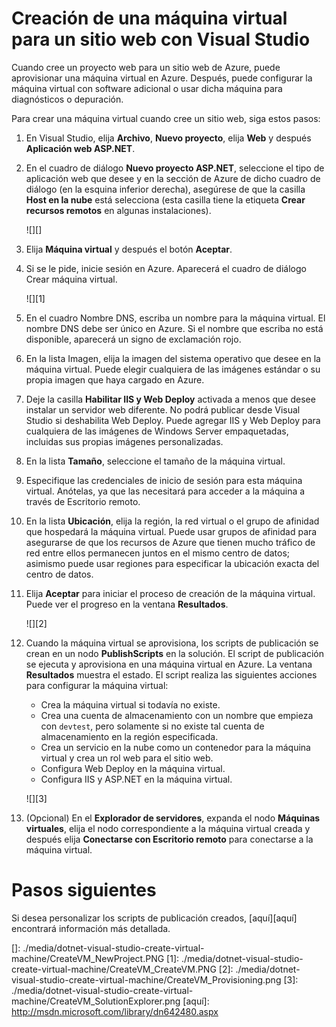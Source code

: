 <properties linkid="dotnet-visualstudio-create-virtual-machine" urlDisplayName="Create a virtual machine for a website" pageTitle="Creating a virtual machine for a web project using Visual Studio" metaKeywords="Visual Studio, ASP.NET, web project, virtual machine" description="Create a virtual machine for a website" metaCanonical="" services="" documentationCenter="" title="Creating a virtual machine for a website with Visual Studio" authors="ghogen" solutions="" manager="" editor="" />

<tags ms.service="virtual-machines" ms.workload="infrastructure-services" ms.tgt_pltfrm="vm-multiple" ms.devlang="dotnet" ms.topic="article" ms.date="01/01/1900" ms.author="ghogen"></tags>

# Creación de una máquina virtual para un sitio web con Visual Studio

Cuando cree un proyecto web para un sitio web de Azure, puede aprovisionar una máquina virtual en Azure. Después, puede configurar la máquina virtual con software adicional o usar dicha máquina para diagnósticos o depuración.

Para crear una máquina virtual cuando cree un sitio web, siga estos pasos:

1.  En Visual Studio, elija **Archivo**, **Nuevo proyecto**, elija **Web** y después **Aplicación web ASP.NET**.
2.  En el cuadro de diálogo **Nuevo proyecto ASP.NET**, seleccione el tipo de aplicación web que desee y en la sección de Azure de dicho cuadro de diálogo (en la esquina inferior derecha), asegúrese de que la casilla **Host en la nube** está selecciona (esta casilla tiene la etiqueta **Crear recursos remotos** en algunas instalaciones).

    ![][]

3.  Elija **Máquina virtual** y después el botón **Aceptar**.
4.  Si se le pide, inicie sesión en Azure. Aparecerá el cuadro de diálogo Crear máquina virtual.

    ![][1]

5.  En el cuadro Nombre DNS, escriba un nombre para la máquina virtual. El nombre DNS debe ser único en Azure. Si el nombre que escriba no está disponible, aparecerá un signo de exclamación rojo.
6.  En la lista Imagen, elija la imagen del sistema operativo que desee en la máquina virtual. Puede elegir cualquiera de las imágenes estándar o su propia imagen que haya cargado en Azure.
7.  Deje la casilla **Habilitar IIS y Web Deploy** activada a menos que desee instalar un servidor web diferente. No podrá publicar desde Visual Studio si deshabilita Web Deploy. Puede agregar IIS y Web Deploy para cualquiera de las imágenes de Windows Server empaquetadas, incluidas sus propias imágenes personalizadas.
8.  En la lista **Tamaño**, seleccione el tamaño de la máquina virtual.
9.  Especifique las credenciales de inicio de sesión para esta máquina virtual. Anótelas, ya que las necesitará para acceder a la máquina a través de Escritorio remoto.
10. En la lista **Ubicación**, elija la región, la red virtual o el grupo de afinidad que hospedará la máquina virtual. Puede usar grupos de afinidad para asegurarse de que los recursos de Azure que tienen mucho tráfico de red entre ellos permanecen juntos en el mismo centro de datos; asimismo puede usar regiones para especificar la ubicación exacta del centro de datos.
11. Elija **Aceptar** para iniciar el proceso de creación de la máquina virtual. Puede ver el progreso en la ventana **Resultados**.

    ![][2]

12. Cuando la máquina virtual se aprovisiona, los scripts de publicación se crean en un nodo **PublishScripts** en la solución. El script de publicación se ejecuta y aprovisiona en una máquina virtual en Azure. La ventana **Resultados** muestra el estado. El script realiza las siguientes acciones para configurar la máquina virtual:

    -   Crea la máquina virtual si todavía no existe.
    -   Crea una cuenta de almacenamiento con un nombre que empieza con `devtest`, pero solamente si no existe tal cuenta de almacenamiento en la región especificada.
    -   Crea un servicio en la nube como un contenedor para la máquina virtual y crea un rol web para el sitio web.
    -   Configura Web Deploy en la máquina virtual.
    -   Configura IIS y ASP.NET en la máquina virtual.

    ![][3]

1.  (Opcional) En el **Explorador de servidores**, expanda el nodo **Máquinas virtuales**, elija el nodo correspondiente a la máquina virtual creada y después elija **Conectarse con Escritorio remoto** para conectarse a la máquina virtual.

# Pasos siguientes

Si desea personalizar los scripts de publicación creados, [aquí][aquí] encontrará información más detallada.

  []: ./media/dotnet-visual-studio-create-virtual-machine/CreateVM_NewProject.PNG
  [1]: ./media/dotnet-visual-studio-create-virtual-machine/CreateVM_CreateVM.PNG
  [2]: ./media/dotnet-visual-studio-create-virtual-machine/CreateVM_Provisioning.png
  [3]: ./media/dotnet-visual-studio-create-virtual-machine/CreateVM_SolutionExplorer.png
  [aquí]: http://msdn.microsoft.com/library/dn642480.aspx
